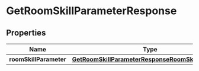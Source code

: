 

# GetRoomSkillParameterResponse


## Properties

| Name | Type | Description | Notes |
|------------ | ------------- | ------------- | -------------|
|**roomSkillParameter** | [**GetRoomSkillParameterResponseRoomSkillParameter**](GetRoomSkillParameterResponseRoomSkillParameter.md) |  |  [optional] |



